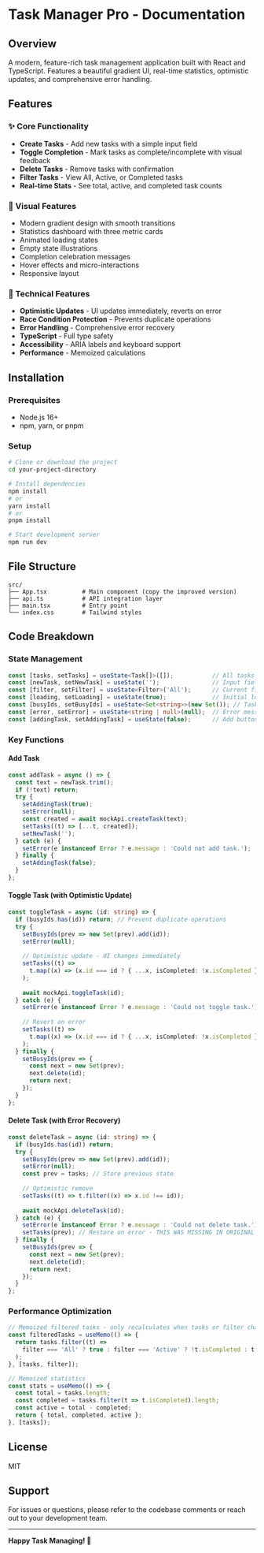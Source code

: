 # Task Manager Pro - Documentation

## Overview
A modern, feature-rich task management application built with React and TypeScript. Features a beautiful gradient UI, real-time statistics, optimistic updates, and comprehensive error handling.

## Features

### ✨ Core Functionality
- **Create Tasks** - Add new tasks with a simple input field
- **Toggle Completion** - Mark tasks as complete/incomplete with visual feedback
- **Delete Tasks** - Remove tasks with confirmation
- **Filter Tasks** - View All, Active, or Completed tasks
- **Real-time Stats** - See total, active, and completed task counts

### 🎨 Visual Features
- Modern gradient design with smooth transitions
- Statistics dashboard with three metric cards
- Animated loading states
- Empty state illustrations
- Completion celebration messages
- Hover effects and micro-interactions
- Responsive layout

### 🔧 Technical Features
- **Optimistic Updates** - UI updates immediately, reverts on error
- **Race Condition Protection** - Prevents duplicate operations
- **Error Handling** - Comprehensive error recovery
- **TypeScript** - Full type safety
- **Accessibility** - ARIA labels and keyboard support
- **Performance** - Memoized calculations

## Installation

### Prerequisites
- Node.js 16+ 
- npm, yarn, or pnpm

### Setup
```bash
# Clone or download the project
cd your-project-directory

# Install dependencies
npm install
# or
yarn install
# or
pnpm install

# Start development server
npm run dev
```

## File Structure

```
src/
├── App.tsx          # Main component (copy the improved version)
├── api.ts           # API integration layer
├── main.tsx         # Entry point
└── index.css        # Tailwind styles
```

## Code Breakdown

### State Management
```typescript
const [tasks, setTasks] = useState<Task[]>([]);           // All tasks
const [newTask, setNewTask] = useState('');               // Input field value
const [filter, setFilter] = useState<Filter>('All');      // Current filter
const [loading, setLoading] = useState(true);             // Initial load state
const [busyIds, setBusyIds] = useState<Set<string>>(new Set()); // Tasks being modified
const [error, setError] = useState<string | null>(null);  // Error messages
const [addingTask, setAddingTask] = useState(false);      // Add button state
```

### Key Functions

#### Add Task
```typescript
const addTask = async () => {
  const text = newTask.trim();
  if (!text) return;
  try {
    setAddingTask(true);
    setError(null);
    const created = await mockApi.createTask(text);
    setTasks((t) => [...t, created]);
    setNewTask('');
  } catch (e) {
    setError(e instanceof Error ? e.message : 'Could not add task.');
  } finally {
    setAddingTask(false);
  }
};
```

#### Toggle Task (with Optimistic Update)
```typescript
const toggleTask = async (id: string) => {
  if (busyIds.has(id)) return; // Prevent duplicate operations
  try {
    setBusyIds(prev => new Set(prev).add(id));
    setError(null);
    
    // Optimistic update - UI changes immediately
    setTasks((t) =>
      t.map((x) => (x.id === id ? { ...x, isCompleted: !x.isCompleted } : x))
    );
    
    await mockApi.toggleTask(id);
  } catch (e) {
    setError(e instanceof Error ? e.message : 'Could not toggle task.');
    
    // Revert on error
    setTasks((t) =>
      t.map((x) => (x.id === id ? { ...x, isCompleted: !x.isCompleted } : x))
    );
  } finally {
    setBusyIds(prev => {
      const next = new Set(prev);
      next.delete(id);
      return next;
    });
  }
};
```

#### Delete Task (with Error Recovery)
```typescript
const deleteTask = async (id: string) => {
  if (busyIds.has(id)) return;
  try {
    setBusyIds(prev => new Set(prev).add(id));
    setError(null);
    const prev = tasks; // Store previous state
    
    // Optimistic remove
    setTasks((t) => t.filter((x) => x.id !== id));
    
    await mockApi.deleteTask(id);
  } catch (e) {
    setError(e instanceof Error ? e.message : 'Could not delete task.');
    setTasks(prev); // Restore on error - THIS WAS MISSING IN ORIGINAL
  } finally {
    setBusyIds(prev => {
      const next = new Set(prev);
      next.delete(id);
      return next;
    });
  }
};
```

### Performance Optimization

```typescript
// Memoized filtered tasks - only recalculates when tasks or filter changes
const filteredTasks = useMemo(() => {
  return tasks.filter((t) =>
    filter === 'All' ? true : filter === 'Active' ? !t.isCompleted : t.isCompleted
  );
}, [tasks, filter]);

// Memoized statistics
const stats = useMemo(() => {
  const total = tasks.length;
  const completed = tasks.filter(t => t.isCompleted).length;
  const active = total - completed;
  return { total, completed, active };
}, [tasks]);
```

## License
MIT

## Support
For issues or questions, please refer to the codebase comments or reach out to your development team.

---

**Happy Task Managing! 🎉**